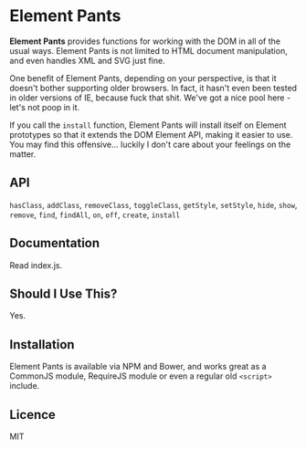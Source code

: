 Element Pants
================================================================================

**Element Pants** provides functions for working with the DOM in all of the usual ways. Element Pants is not limited to HTML document manipulation, and even handles XML and SVG just fine.

One benefit of Element Pants, depending on your perspective, is that it doesn't bother supporting older browsers. In fact, it hasn't even been tested in older versions of IE, because fuck that shit. We've got a nice pool here - let's not poop in it.

If you call the `install` function, Element Pants will install itself on Element prototypes so that it extends the DOM Element API, making it easier to use. You may find this offensive... luckily I don't care about your feelings on the matter.


API
--------------------------------------------------------------------------------

`hasClass`, `addClass`, `removeClass`, `toggleClass`, `getStyle`, `setStyle`, `hide`, `show`, `remove`, `find`, `findAll`, `on`, `off`, `create`, `install`


Documentation
--------------------------------------------------------------------------------

Read index.js.


Should I Use This?
--------------------------------------------------------------------------------

Yes.


Installation
--------------------------------------------------------------------------------

Element Pants is available via NPM and Bower, and works great as a CommonJS module, RequireJS module or even a regular old `<script>` include.


Licence
--------------------------------------------------------------------------------

MIT
